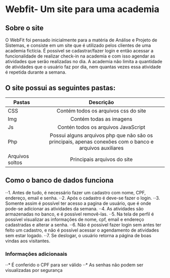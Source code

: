 # Webfit- Um site para uma academia
## Sobre o site

O WebFit foi pensado inicialmente para a matéria de Análise e Projeto de Sistemas, e consiste em um site que é utilizado pelos clientes de uma academia fictícia. É possível se cadastrar/fazer login e então acessar a funcionalidade de realizar check-in na academia e com isso agendar as atividades que serão realizadas no dia. A academia não limita a quantidade de atividades que o usuário faz por dia, nem quantas vezes essa atividade é repetida durante a semana.

## O site possui as seguintes pastas:

| Pastas        | Descrição           |
| ------------- |:-------------:|
| CSS   | Contém todos os arquivos css do site |
| Img      | Contém todas as imagens     |  
| Js | Contén todos os arquivos JavaScript    |   
| Php | Possui alguns arquivos php que não são os principais, apenas conexões com o banco e arquivos auxiliares  | 
| Arquivos soltos | Principais arquivos do site  | 

## Como o banco de dados funciona

⋅⋅1. Antes de tudo, é necessário fazer um cadastro com nome, CPF, endereço, email e senha.
⋅⋅2. Após o cadastro é deve-se fazer o login.
⋅⋅3. Somente assim é possível ter acesso a pagina de usuário, que é onde pode-se adicionar as atividades da semana.
⋅⋅4. As atividades são armazenadas no banco, e é possível removê-las.
⋅⋅5. Na tela de perfil é possível visualizar as informações de nome, cpf, email e endereço cadastradas e alterar a senha.
⋅⋅6. Não é possivel fazer login sem antes ter feito um cadastro, e não é possível acessar o agendamento de atividades sem estar logado.
⋅⋅7. Se deslogar, o usuário retorna a página de boas vindas aos visitantes.

### Informações adicionaais
⋅⋅* É conferido o CPF para ser válido
⋅⋅* As senhas não podem ser visualizadas por segurança




